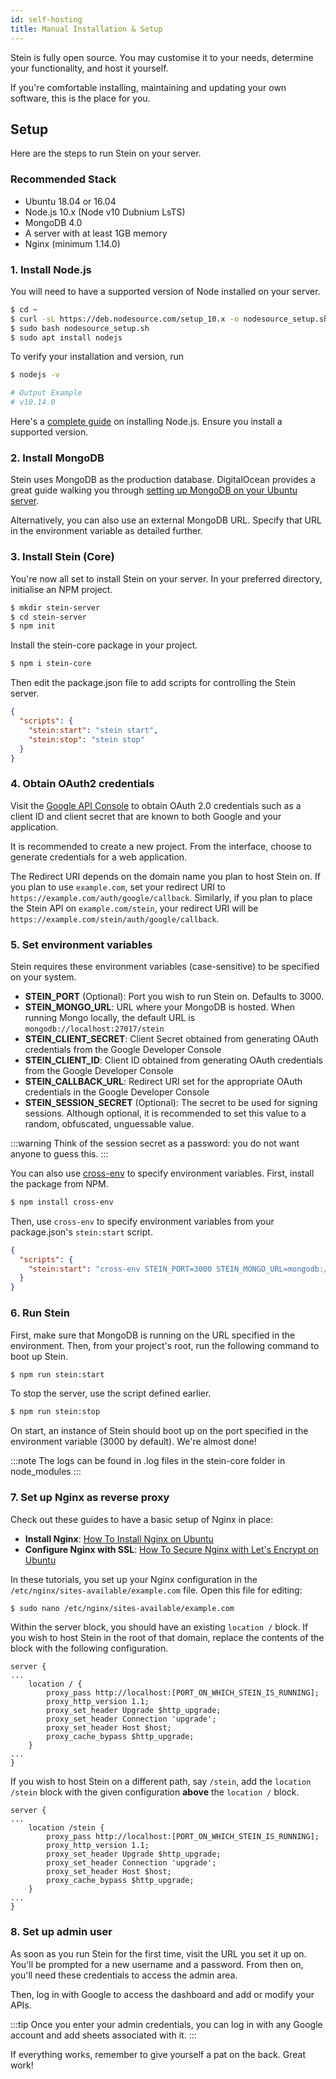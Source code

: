 ```yaml
---
id: self-hosting
title: Manual Installation & Setup
---
```


Stein is fully open source. You may customise it to your needs, determine your functionality, and host it yourself.

If you're comfortable installing, maintaining and updating your own software, this is the place for you.

## Setup

Here are the steps to run Stein on your server.

### Recommended Stack

- Ubuntu 18.04 or 16.04
- Node.js 10.x (Node v10 Dubnium LsTS)
- MongoDB 4.0
- A server with at least 1GB memory
- Nginx (minimum 1.14.0)

### 1. Install Node.js

You will need to have a supported version of Node installed on your server.

```bash
$ cd ~
$ curl -sL https://deb.nodesource.com/setup_10.x -o nodesource_setup.sh
$ sudo bash nodesource_setup.sh
$ sudo apt install nodejs
```

To verify your installation and version, run

```bash
$ nodejs -v

# Output Example
# v10.14.0
```

Here's a [complete guide](https://www.digitalocean.com/community/tutorials/how-to-install-node-js-on-ubuntu-18-04) on installing Node.js. Ensure you install a supported version.

### 2. Install MongoDB

Stein uses MongoDB as the production database. DigitalOcean provides a great guide walking you through [setting up MongoDB on your Ubuntu server](https://www.digitalocean.com/community/tutorials/how-to-install-mongodb-on-ubuntu-18-04).

Alternatively, you can also use an external MongoDB URL. Specify that URL in the environment variable as detailed further.

### 3. Install Stein (Core)

You're now all set to install Stein on your server. In your preferred directory, initialise an NPM project.

```bash
$ mkdir stein-server
$ cd stein-server
$ npm init
```

Install the stein-core package in your project.

```bash
$ npm i stein-core
```

Then edit the package.json file to add scripts for controlling the Stein server.

```json
{
  "scripts": {
    "stein:start": "stein start",
    "stein:stop": "stein stop"
  }
}
```

### 4. Obtain OAuth2 credentials

Visit the [Google API Console](https://console.developers.google.com/) to obtain OAuth 2.0 credentials such as a client ID and client secret that are known to both Google and your application.

It is recommended to create a new project. From the interface, choose to generate credentials for a web application.

The Redirect URI depends on the domain name you plan to host Stein on. If you plan to use `example.com`, set your redirect URI to `https://example.com/auth/google/callback`. Similarly, if you plan to place the Stein API on `example.com/stein`, your redirect URI will be `https://example.com/stein/auth/google/callback`.

### 5. Set environment variables

Stein requires these environment variables (case-sensitive) to be specified on your system.

- **STEIN_PORT** (Optional): Port you wish to run Stein on. Defaults to 3000.
- **STEIN_MONGO_URL**: URL where your MongoDB is hosted. When running Mongo locally, the default URL is `mongodb://localhost:27017/stein`
- **STEIN_CLIENT_SECRET**: Client Secret obtained from generating OAuth credentials from the Google Developer Console
- **STEIN_CLIENT_ID**: Client ID obtained from generating OAuth credentials from the Google Developer Console
- **STEIN_CALLBACK_URL**: Redirect URI set for the appropriate OAuth credentials in the Google Developer Console
- **STEIN_SESSION_SECRET** (Optional): The secret to be used for signing sessions. Although optional, it is recommended to set this value to a random, obfuscated, unguessable value.

:::warning
Think of the session secret as a password: you do not want anyone to guess this.
:::

You can also use [cross-env](https://www.npmjs.com/package/cross-env) to specify environment variables. First, install the package from NPM.

```bash
$ npm install cross-env
```

Then, use `cross-env` to specify environment variables from your package.json's `stein:start` script.

```json
{
  "scripts": {
    "stein:start": "cross-env STEIN_PORT=3000 STEIN_MONGO_URL=mongodb://abc STEIN_CLIENT_SECRET=abc STEIN_CLIENT_ID=ab.cd STEIN_CALLBACK_URL=http://abc STEIN_SESSION_SECRET=s3cr3t stein start"
  }
}
```

### 6. Run Stein

First, make sure that MongoDB is running on the URL specified in the environment. Then, from your project's root, run the following command to boot up Stein.

```bash
$ npm run stein:start
```

To stop the server, use the script defined earlier.

```bash
$ npm run stein:stop
```

On start, an instance of Stein should boot up on the port specified in the environment variable (3000 by default). We're almost done!

:::note
The logs can be found in .log files in the stein-core folder in node_modules
:::

### 7. Set up Nginx as reverse proxy

Check out these guides to have a basic setup of Nginx in place:

- **Install Nginx**: [How To Install Nginx on Ubuntu](https://www.digitalocean.com/community/tutorials/how-to-install-nginx-on-ubuntu-18-04)
- **Configure Nginx with SSL**: [How To Secure Nginx with Let's Encrypt on Ubuntu](https://www.digitalocean.com/community/tutorials/how-to-secure-nginx-with-let-s-encrypt-on-ubuntu-18-04)

In these tutorials, you set up your Nginx configuration in the `/etc/nginx/sites-available/example.com` file. Open this file for editing:

```bash
$ sudo nano /etc/nginx/sites-available/example.com
```

Within the server block, you should have an existing `location /` block. If you wish to host Stein in the root of that domain, replace the contents of the block with the following configuration.

```
server {
...
    location / {
        proxy_pass http://localhost:[PORT_ON_WHICH_STEIN_IS_RUNNING];
        proxy_http_version 1.1;
        proxy_set_header Upgrade $http_upgrade;
        proxy_set_header Connection 'upgrade';
        proxy_set_header Host $host;
        proxy_cache_bypass $http_upgrade;
    }
...
}
```

If you wish to host Stein on a different path, say `/stein`, add the `location /stein` block with the given configuration **above** the `location /` block.

```
server {
...
    location /stein {
        proxy_pass http://localhost:[PORT_ON_WHICH_STEIN_IS_RUNNING];
        proxy_http_version 1.1;
        proxy_set_header Upgrade $http_upgrade;
        proxy_set_header Connection 'upgrade';
        proxy_set_header Host $host;
        proxy_cache_bypass $http_upgrade;
    }
...
}
```

### 8. Set up admin user

As soon as you run Stein for the first time, visit the URL you set it up on. You'll be prompted for a new username and a password. From then on, you'll need these credentials to access the admin area.

Then, log in with Google to access the dashboard and add or modify your APIs.

:::tip
Once you enter your admin credentials, you can log in with any Google account and add sheets associated with it.
:::

If everything works, remember to give yourself a pat on the back. Great work!

